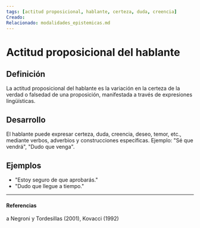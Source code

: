 ```yaml
---
tags: [actitud proposicional, hablante, certeza, duda, creencia]
Creado: 
Relacionado: modalidades_epistemicas.md
---
```


# Actitud proposicional del hablante

## Definición
La actitud proposicional del hablante es la variación en la certeza de la verdad o falsedad de una proposición, manifestada a través de expresiones lingüísticas.

## Desarrollo
El hablante puede expresar certeza, duda, creencia, deseo, temor, etc., mediante verbos, adverbios y construcciones específicas. Ejemplo: "Sé que vendrá", "Dudo que venga".

## Ejemplos
- "Estoy seguro de que aprobarás."
- "Dudo que llegue a tiempo."

---
#### Referencias
a Negroni y Tordesillas (2001), Kovacci (1992) 